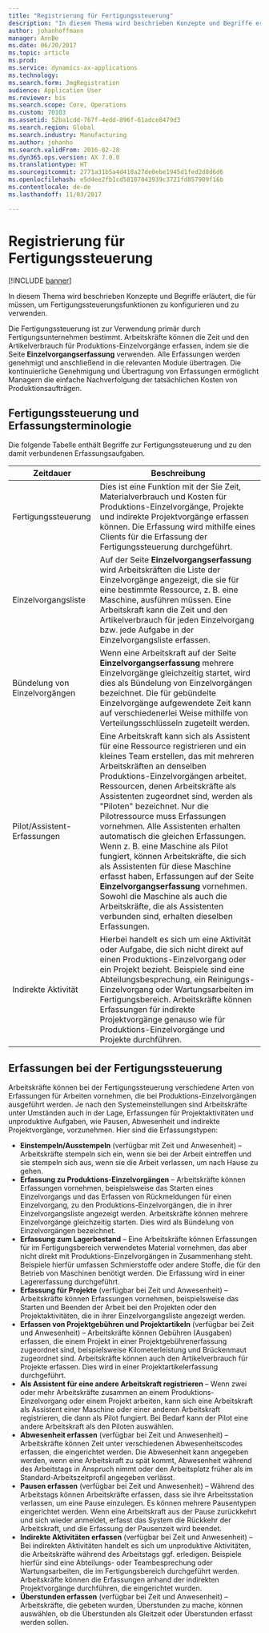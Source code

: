 ```yaml
---
title: "Registrierung für Fertigungssteuerung"
description: "In diesem Thema wird beschrieben Konzepte und Begriffe erläutert, die für müssen, um Fertigungssteuerungsfunktionen zu konfigurieren und zu verwenden."
author: johanhoffmann
manager: AnnBe
ms.date: 06/20/2017
ms.topic: article
ms.prod: 
ms.service: dynamics-ax-applications
ms.technology: 
ms.search.form: JmgRegistration
audience: Application User
ms.reviewer: bis
ms.search.scope: Core, Operations
ms.custom: 70103
ms.assetid: 52ba1cdd-767f-4edd-896f-61adce8479d3
ms.search.region: Global
ms.search.industry: Manufacturing
ms.author: johanho
ms.search.validFrom: 2016-02-28
ms.dyn365.ops.version: AX 7.0.0
ms.translationtype: HT
ms.sourcegitcommit: 2771a31b5a4d418a27de0ebe1945d1fed2d8d6d6
ms.openlocfilehash: e5d4ee2fb1cd58107043939c3721fd857909f16b
ms.contentlocale: de-de
ms.lasthandoff: 11/03/2017

---
```


# <a name="registration-for-manufacturing-execution"></a>Registrierung für Fertigungssteuerung

[!INCLUDE [banner](../includes/banner.md)]

In diesem Thema wird beschrieben Konzepte und Begriffe erläutert, die für müssen, um Fertigungssteuerungsfunktionen zu konfigurieren und zu verwenden. 

Die Fertigungssteuerung ist zur Verwendung primär durch Fertigungsunternehmen bestimmt. Arbeitskräfte können die Zeit und den Artikelverbrauch für Produktions-Einzelvorgänge erfassen, indem sie die Seite **Einzelvorgangserfassung** verwenden. Alle Erfassungen werden genehmigt und anschließend in die relevanten Module übertragen. Die kontinuierliche Genehmigung und Übertragung von Erfassungen ermöglicht Managern die einfache Nachverfolgung der tatsächlichen Kosten von Produktionsaufträgen.

## <a name="manufacturing-execution-and-registration-terminology"></a>Fertigungssteuerung und Erfassungsterminologie
Die folgende Tabelle enthält Begriffe zur Fertigungssteuerung und zu den damit verbundenen Erfassungsaufgaben.

| Zeitdauer                          | Beschreibung                                                                                                                                                                                                                                                                                                                                                                                                                                                                                                                                                                                           |
|-------------------------------|-------------------------------------------------------------------------------------------------------------------------------------------------------------------------------------------------------------------------------------------------------------------------------------------------------------------------------------------------------------------------------------------------------------------------------------------------------------------------------------------------------------------------------------------------------------------------------------------------------|
| Fertigungssteuerung       | Dies ist eine Funktion mit der Sie Zeit, Materialverbrauch und Kosten für Produktions-Einzelvorgänge, Projekte und indirekte Projektvorgänge erfassen können. Die Erfassung wird mithilfe eines Clients für die Erfassung der Fertigungssteuerung durchgeführt.                                                                                                                                                                                                                                                                                                                                                                                                   |
| Einzelvorgangsliste                      | Auf der Seite **Einzelvorgangserfassung** wird Arbeitskräften die Liste der Einzelvorgänge angezeigt, die sie für eine bestimmte Ressource, z. B. eine Maschine, ausführen müssen. Eine Arbeitskraft kann die Zeit und den Artikelverbrauch für jeden Einzelvorgang bzw. jede Aufgabe in der Einzelvorgangsliste erfassen.                                                                                                                                                                                                                                                                                                                                                                           |
| Bündelung von Einzelvorgängen                  | Wenn eine Arbeitskraft auf der Seite **Einzelvorgangserfassung** mehrere Einzelvorgänge gleichzeitig startet, wird dies als Bündelung von Einzelvorgängen bezeichnet. Die für gebündelte Einzelvorgänge aufgewendete Zeit kann auf verschiedenerlei Weise mithilfe von Verteilungsschlüsseln zugeteilt werden.                                                                                                                                                                                                                                                                                                                                                         |
| Pilot/Assistent-Erfassungen | Eine Arbeitskraft kann sich als Assistent für eine Ressource registrieren und ein kleines Team erstellen, das mit mehreren Arbeitskräften an denselben Produktions-Einzelvorgängen arbeitet. Ressourcen, denen Arbeitskräfte als Assistenten zugeordnet sind, werden als "Piloten" bezeichnet. Nur die Pilotressource muss Erfassungen vornehmen. Alle Assistenten erhalten automatisch die gleichen Erfassungen. Wenn z. B. eine Maschine als Pilot fungiert, können Arbeitskräfte, die sich als Assistenten für diese Maschine erfasst haben, Erfassungen auf der Seite **Einzelvorgangserfassung** vornehmen. Sowohl die Maschine als auch die Arbeitskräfte, die als Assistenten verbunden sind, erhalten dieselben Erfassungen. |
| Indirekte Aktivität             | Hierbei handelt es sich um eine Aktivität oder Aufgabe, die sich nicht direkt auf einen Produktions-Einzelvorgang oder ein Projekt bezieht. Beispiele sind eine Abteilungsbesprechung, ein Reinigungs-Einzelvorgang oder Wartungsarbeiten im Fertigungsbereich. Arbeitskräfte können Erfassungen für indirekte Projektvorgänge genauso wie für Produktions-Einzelvorgänge und Projekte durchführen.                                                                                                                                                                                                                                                                                                |

## <a name="registrations-in-manufacturing-execution"></a>Erfassungen bei der Fertigungssteuerung
Arbeitskräfte können bei der Fertigungssteuerung verschiedene Arten von Erfassungen für Arbeiten vornehmen, die bei Produktions-Einzelvorgängen ausgeführt werden. Je nach den Systemeinstellungen sind Arbeitskräfte unter Umständen auch in der Lage, Erfassungen für Projektaktivitäten und unproduktive Aufgaben, wie Pausen, Abwesenheit und indirekte Projektvorgänge, vorzunehmen. Hier sind die Erfassungstypen:

-   **Einstempeln/Ausstempeln** (verfügbar mit Zeit und Anwesenheit) – Arbeitskräfte stempeln sich ein, wenn sie bei der Arbeit eintreffen und sie stempeln sich aus, wenn sie die Arbeit verlassen, um nach Hause zu gehen.
-   **Erfassung zu Produktions-Einzelvorgängen** – Arbeitskräfte können Erfassungen vornehmen, beispielsweise das Starten eines Einzelvorgangs und das Erfassen von Rückmeldungen für einen Einzelvorgang, zu den Produktions-Einzelvorgängen, die in ihrer Einzelvorgangsliste angezeigt werden. Arbeitskräfte können mehrere Einzelvorgänge gleichzeitig starten. Dies wird als Bündelung von Einzelvorgängen bezeichnet.
-   **Erfassung zum Lagerbestand** – Eine Arbeitskräfte können Erfassungen für im Fertigungsbereich verwendetes Material vornehmen, das aber nicht direkt mit Produktions-Einzelvorgängen in Zusammenhang steht. Beispiele hierfür umfassen Schmierstoffe oder andere Stoffe, die für den Betrieb von Maschinen benötigt werden. Die Erfassung wird in einer Lagererfassung durchgeführt.
-   **Erfassung für Projekte** (verfügbar bei Zeit und Anwesenheit) – Arbeitskräfte können Erfassungen vornehmen, beispielsweise das Starten und Beenden der Arbeit bei den Projekten oder den Projektaktivitäten, die in ihrer Einzelvorgangsliste angezeigt werden.
-   **Erfassen von Projektgebühren und Projektartikeln** (verfügbar bei Zeit und Anwesenheit) – Arbeitskräfte können Gebühren (Ausgaben) erfassen, die einem Projekt in einer Projektgebührenerfassung zugeordnet sind, beispielsweise Kilometerleistung und Brückenmaut zugeordnet sind. Arbeitskräfte können auch den Artikelverbrauch für Projekte erfassen. Dies wird in einer Projektartikelerfassung durchgeführt.
-   **Als Assistent für eine andere Arbeitskraft registrieren** – Wenn zwei oder mehr Arbeitskräfte zusammen an einem Produktions-Einzelvorgang oder einem Projekt arbeiten, kann sich eine Arbeitskraft als Assistent einer Maschine oder einer anderen Arbeitskraft registrieren, die dann als Pilot fungiert. Bei Bedarf kann der Pilot eine andere Arbeitskraft als den Piloten auswählen.
-   **Abwesenheit erfassen** (verfügbar bei Zeit und Anwesenheit) – Arbeitskräfte können Zeit unter verschiedenen Abwesenheitscodes erfassen, die eingerichtet werden. Die Abwesenheit kann angegeben werden, wenn eine Arbeitskraft zu spät kommt, Abwesenheit während des Arbeitstags in Anspruch nimmt oder den Arbeitsplatz früher als im Standard-Arbeitszeitprofil angegeben verlässt.
-   **Pausen erfassen** (verfügbar bei Zeit und Anwesenheit) – Während des Arbeitstags können Arbeitskräfte erfassen, dass sie ihre Arbeitsstation verlassen, um eine Pause einzulegen. Es können mehrere Pausentypen eingerichtet werden. Wenn eine Arbeitskraft aus der Pause zurückkehrt und sich wieder anmeldet, erfasst das System die Rückkehr der Arbeitskraft, und die Erfassung der Pausenzeit wird beendet.
-   **Indirekte Aktivitäten erfassen** (verfügbar bei Zeit und Anwesenheit) – Bei indirekten Aktivitäten handelt es sich um unproduktive Aktivitäten, die Arbeitskräfte während des Arbeitstags ggf. erledigen. Beispiele hierfür sind eine Abteilungs- oder Teambesprechung oder Wartungsarbeiten, die im Fertigungsbereich durchgeführt werden. Arbeitskräfte können die Erfassungen anhand der indirekten Projektvorgänge durchführen, die eingerichtet wurden.
-   **Überstunden erfassen** (verfügbar bei Zeit und Anwesenheit) – Arbeitskräfte, die gebeten wurden, Überstunden zu mache, können auswählen, ob die Überstunden als Gleitzeit oder Überstunden erfasst werden sollen.





